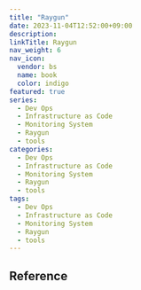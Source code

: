 ```yaml
---
title: "Raygun"
date: 2023-11-04T12:52:00+09:00
description:
linkTitle: Raygun
nav_weight: 6
nav_icon:
  vendor: bs
  name: book
  color: indigo
featured: true
series:
  - Dev Ops
  - Infrastructure as Code
  - Monitoring System
  - Raygun
  - tools
categories:
  - Dev Ops
  - Infrastructure as Code
  - Monitoring System
  - Raygun
  - tools
tags:
  - Dev Ops
  - Infrastructure as Code
  - Monitoring System
  - Raygun
  - tools
---
```


## Reference
